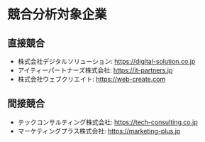 # 競合分析対象企業

## 直接競合
- 株式会社デジタルソリューション: https://digital-solution.co.jp
- アイティーパートナーズ株式会社: https://it-partners.jp
- 株式会社ウェブクリエイト: https://web-create.com

## 間接競合
- テックコンサルティング株式会社: https://tech-consulting.co.jp
- マーケティングプラス株式会社: https://marketing-plus.jp